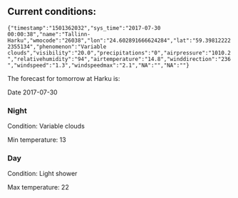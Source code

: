 ## Current conditions: 
 ``` {"timestamp":"1501362032","sys_time":"2017-07-30 00:00:38","name":"Tallinn-Harku","wmocode":"26038","lon":"24.602891666624284","lat":"59.398122222355134","phenomenon":"Variable clouds","visibility":"20.0","precipitations":"0","airpressure":"1010.2","relativehumidity":"94","airtemperature":"14.8","winddirection":"236","windspeed":"1.3","windspeedmax":"2.1","NA":"","NA":""} ```

 The forecast for tomorrow at Harku is: 

Date 2017-07-30 

### Night 

Condition: Variable clouds 

Min temperature: 13 

### Day 

Condition: Light shower 

Max temperature: 22 


